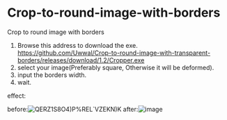 # Crop-to-round-image-with-borders
Crop to round image with borders

1. Browse this address to download the exe.
https://github.com/Uwwal/Crop-to-round-image-with-transparent-borders/releases/download/1.2/Cropper.exe
2. select your image(Preferably square, Otherwise it will be deformed).
3. input the borders width.
4. wait.

effect:

before:![QERZ1S8O4)P%REL`VZEKN)K](https://user-images.githubusercontent.com/69232066/119020582-fb934180-b9d0-11eb-8b38-fc1ba37aa93f.png)
after:![image](https://user-images.githubusercontent.com/69232066/119020556-f2a27000-b9d0-11eb-9536-818ced0e622a.png)

